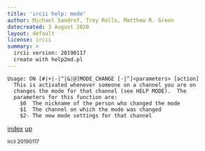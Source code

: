 ```yaml
---
title: 'ircii help: mode'
author: Michael Sandrof, Troy Rollo, Matthew R. Green
datecreated: 3 August 2020
layout: default
license: ircii
summary: >
  ircii version: 20190117
  create with help2md.pl
---
```

```
Usage: ON [#|+|-|^|&|@]MODE_CHANGE [-|^]<parameters> [action]
  This is activated whenever someone on a channel you are on
  changes the mode for that channel (see HELP MODE).  The 
  parameters for this function are:
    $0  The nickname of the person who changed the mode
    $1	The channel on which the mode was changed
    $2- The new mode settings for that channel
```

[index](index.html)
[up](..)

<small> ircii 20190117 </small>
